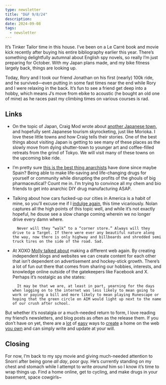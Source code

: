 ```yaml
---
type: newsletter
title: "D&F 9/8/24"
description: 
date: 2024-09-08
tags:
  - newsletter
---
```


It’s Tinker Tailor time in this house. I’ve been on a Le Carré book and movie kick recently after buying his entire bibliography earlier this year. There’s something delightfully autumnal about English spy novels, so really I’m just preparing for October. With my Japan plans made, and my bike fitness largely back, things are looking up.

Today, Rory and I took our friend Jonathan on his first (nearly) 100k ride, and he survived—even putting in some fast times near the end while Rory and I were relaxing in the back. It’s fun to see a friend get deep into a hobby, which means J’s move from ebike to acoustic (he bought an old one of mine) as he races past my climbing times on various courses is rad.

## Links

- On the topic of Japan, Craig Mod wrote about [another Japanese town](https://archive.is/bvzK6), and hopefully sent Japanese tourism skyrocketing, just like Morioka. I love these little towns and how Craig tells their stories. One of the best things about visiting Japan is getting to see many of these places as the slowly move from dying shutter-town to younger art and coffee-filled retreats from the grind of Tokyo. We will visit many of these towns on the upcoming bike ride.
- I’m pretty sure [this is the best thing anarchists](https://www.404media.co/right-to-repair-for-your-body-the-rise-of-diy-pirated-medicine/) have done since maybe Spain? Being able to make life-saving and life-changing drugs for yourself or community while disrupting the profits of the ghouls of big pharmaceutical? Count me in. I’m trying to convince all my chem and bio friends to get into anarchic DIY drug manufacturing ASAP.
- Talking about how cars fucked-up our cities in America is a habit of mine, so you’ll excuse me if I [indulge again](https://www.hamiltonnolan.com/p/cars-have-fucked-up-this-country), this time vicariously. Nolan captures all the high points of this topic well, and while it’s not exactly hopeful, he douse see a slow change coming wherein we no longer drive every damn where.
		
		Never will they “walk” to a “corner store.” Always will they drive to a Target. If there were ever any beautiful nature along the way, now there is only highway and billboards and shredded semi truck tires on the side of the road. Sad.

- At XOXO [Molly talked about](https://www.citationneeded.news/we-can-have-a-different-web/) making a different web again. By creating independent blogs and websites we can create content for each other that isn’t dependent on advertisement and hockey-stick growth. There’s a lot of fun out there that comes from sharing our hobbies, interests, and knowledge online outside of the gatekeepers like Facebook and X. Perhaps it’s nostalgic as she states:

	    It may be that we are, at least in part, yearning for the days when logging on to the internet was less likely to mean going to work or paying a bill and more likely to mean playing Runescape or hoping that the green circle on AIM would light up next to the name of our crush after school.
 But whether it’s nostalgia or a much-needed return to form, I love reading my friend’s newsletters, and blog posts as often as the release them. If you don’t have on yet, there are a [lot](https://blot.im) of [easy](https://buttondown.com) ways to [create](https://micro.blog) a home on the web [you own](https://scribbles.page) and can simply write and update at your will. 

## Closing

For now, I’m back to my spy movie and giving much-needed attention to Snorri after being gone _all day_, poor guy. He’s currently standing on my chest and stomach while I attempt to write _around_ him so I know it’s time to wrap things up. Find a home online, get to cycling, and make drugs in your basement, space cowgirls~